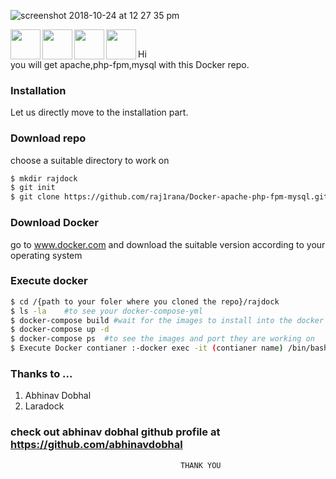 ![screenshot 2018-10-24 at 12 27 35 pm](https://user-images.githubusercontent.com/40059374/47412063-3c2e6e00-d788-11e8-9d2e-b891c7e72320.png)

<img src="https://user-images.githubusercontent.com/40059374/47410456-83fec680-d783-11e8-87ae-115bbe48e3b9.jpeg" width="48" align="left">
<img src="https://user-images.githubusercontent.com/40059374/47410543-b6a8bf00-d783-11e8-88c6-d964fc35b2fa.png" width="48" align="left">
<img src="https://user-images.githubusercontent.com/40059374/47410599-f8d20080-d783-11e8-9a63-2f0852572355.png" width="48" align="left">
<img src="https://user-images.githubusercontent.com/40059374/47410815-a0e7c980-d784-11e8-8928-6905f2131502.png" width="48" align="left">
<br/>
<p align="left">
 Hi<br/>
 you will get apache,php-fpm,mysql with this Docker repo.</p>




### Installation

Let us directly move to the installation part.
### Download repo

choose a suitable directory to work on
```sh
$ mkdir rajdock
$ git init
$ git clone https://github.com/raj1rana/Docker-apache-php-fpm-mysql.git
```
### Download Docker
go to www.docker.com and download the suitable version according to your operating system

### Execute docker
``` sh
$ cd /{path to your foler where you cloned the repo}/rajdock
$ ls -la    #to see your docker-compose-yml
$ docker-compose build #wait for the images to install into the docker  
$ docker-compose up -d
$ docker-compose ps  #to see the images and port they are working on
$ Execute Docker contianer :-docker exec -it (contianer name) /bin/bash  #to excute the docker
```
### Thanks to ...
1. Abhinav Dobhal
2. Laradock
### check out abhinav dobhal github profile at https://github.com/abhinavdobhal
                                          THANK YOU
